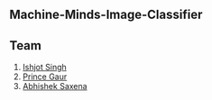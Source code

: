 ## Machine-Minds-Image-Classifier

## Team

1. <a href="https://github.com/IshjotSingh97">Ishjot Singh</a>
2. <a href="https://github.com/princegaur707">Prince Gaur</a>
3. <a href="https://github.com/abhisheksaxena1998">Abhishek Saxena</a>
